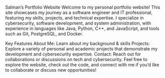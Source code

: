 Salman’s Portfolio Website
Welcome to my personal portfolio website! This site showcases my journey as a software engineer and IT professional, featuring my skills, projects, and technical expertise. I specialize in cybersecurity, software development, and system administration, with experience in languages like Java, Python, C++, and JavaScript, and tools such as Git, PostgreSQL, and Docker.

Key Features
About Me: Learn about my background & skills
Projects: Explore a variety of personal and academic projects that demonstrate my development and cybersecurity expertise.
Contact: Reach out for collaborations or discussions on tech and cybersecurity.
Feel free to explore the website, check out the code, and connect with me if you’d like to collaborate or discuss new opportunities!
